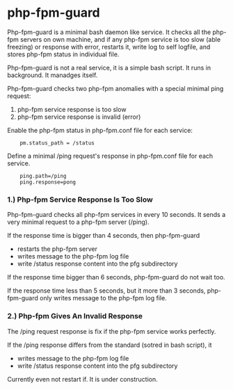 # php-fpm-guard
Php-fpm-guard is a minimal bash daemon like service. It checks all the php-fpm servers on own machine, and if any php-fpm service is too slow (able freezing) or response with error, restarts it,
write log to self logfile, and stores php-fpm status in individual file.

Php-fpm-guard is not a real service, it is a simple bash script. It runs in background. It manadges itself.

Php-fpm-guard checks two php-fpm anomalies with a special minimal ping request:
1. php-fpm service response is too slow
2. php-fpm service response is invalid (error)

Enable the php-fpm status in php-fpm.conf file for each service:
```
    pm.status_path = /status
```
Define a minimal /ping request's response in php-fpm.conf file for each service.
```
    ping.path=/ping
    ping.response=pong
```

### 1.) Php-fpm Service Response Is Too Slow
Php-fpm-guard checks all php-fpm services in every 10 seconds. It sends a very minimal request to a php-fpm server (/ping). 

If the response time is bigger than 4 seconds, then php-fpm-guard 
- restarts the php-fpm server
- writes message to the php-fpm log file
- write /status response content into the pfg subdirectory

If the response time bigger than 6 seconds, php-fpm-guard do not wait too.

If the response time less than 5 seconds, but it more than 3 seconds, php-fpm-guard only writes message to the php-fpm log file.

### 2.) Php-fpm Gives An Invalid Response
The /ping request response is fix if the php-fpm service works perfectly.

If the /ping response differs from the standard (sotred in bash script), it 
- writes message to the php-fpm log file
- write /status response content into the pfg subdirectory

Currently even not restart if. It is under construction.
